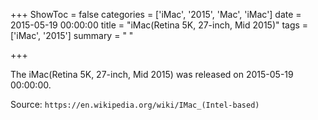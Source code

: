 +++
ShowToc = false
categories = ['iMac', '2015', 'Mac', 'iMac']
date = 2015-05-19 00:00:00
title = "iMac(Retina 5K, 27-inch, Mid 2015)"
tags = ['iMac', '2015']
summary = " "

+++

The iMac(Retina 5K, 27-inch, Mid 2015) was released on 2015-05-19 00:00:00.

Source: `https://en.wikipedia.org/wiki/IMac_(Intel-based)`
